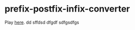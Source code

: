 # prefix-postfix-infix-converter

Play [here](https://osiris.ubishops.ca/mlaforest/projects/converter/index.html).
dd
sffdsd
dfgdf
sdfgsdfgs
